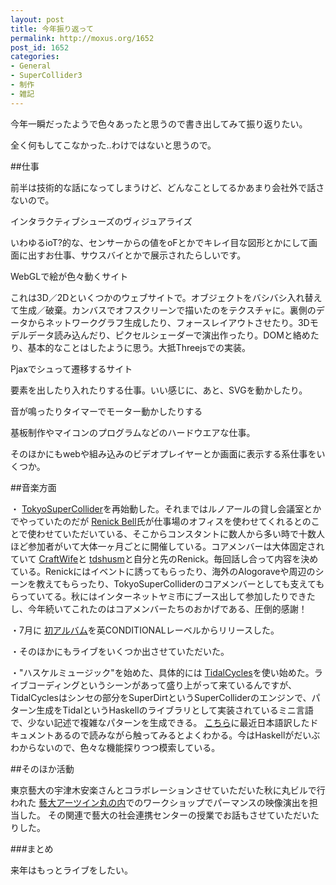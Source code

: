 ```yaml
---
layout: post
title: 今年振り返って
permalink: http://moxus.org/1652
post_id: 1652
categories: 
- General
- SuperCollider3
- 制作
- 雑記
---
```


今年一瞬だったようで色々あったと思うので書き出してみて振り返りたい。


全く何もしてこなかった..わけではないと思うので。


##仕事



前半は技術的な話になってしまうけど、どんなことしてるかあまり会社外で話さないので。


インタラクティブシューズのヴィジュアライズ


いわゆるioT?的な、センサーからの値をoFとかでキレイ目な図形とかにして画面に出すお仕事、サウスバイとかで展示されたらしいです。


WebGLで絵が色々動くサイト


これは3D／2Dといくつかのウェブサイトで。オブジェクトをバシバシ入れ替えて生成／破棄。カンバスでオフスクリーンで描いたのをテクスチャに。裏側のデータからネットワークグラフ生成したり、フォースレイアウトさせたり。3Dモデルデータ読み込んだり、ピクセルシェーダーで演出作ったり。DOMと絡めたり、基本的なことはしたように思う。大抵Threejsでの実装。


Pjaxでシュって遷移するサイト


要素を出したり入れたりする仕事。いい感じに、あと、SVGを動かしたり。


音が鳴ったりタイマーでモーター動かしたりする


基板制作やマイコンのプログラムなどのハードウエアな仕事。


そのほかにもwebや組み込みのビデオプレイヤーとか画面に表示する系仕事をいくつか。


##音楽方面



・
[TokyoSuperCollider](http://tksupercollider.github.io)を再始動した。それまではルノアールの貸し会議室とかでやっていたのだが
[Renick Bell](http://www.renickbell.net/doku.php)氏が仕事場のオフィスを使わせてくれるとのことで使わせていただいている、そこからコンスタントに数人から多い時で十数人ほど参加者がいて大体一ヶ月ごとに開催している。コアメンバーは大体固定されていて
[CraftWife](http://www.craftwife.com)と
[tdshusm](http://oschub.asia)と自分と先のRenick。毎回話し合って内容を決めている。Renickにはイベントに誘ってもらったり、海外のAlogoraveや周辺のシーンを教えてもらったり、TokyoSuperColliderのコアメンバーとしても支えてもらっていてる。秋にはインターネットヤミ市にブース出して参加したりできたし、今年続いてこれたのはコアメンバーたちのおかげである、圧倒的感謝！


・7月に
[初アルバム](http://moxus.org/1633)を英CONDITIONALレーベルからリリースした。


・そのほかにもライブをいくつか出させていただいた。


・"ハスケルミュージック"を始めた、具体的には
[TidalCycles](http://tidalcycles.org)を使い始めた。ライブコーディングというシーンがあって盛り上がって来ているんですが、TidalCyclesはシンセの部分をSuperDirtというSuperColliderのエンジンで、パターン生成をTidalというHaskellのライブラリとして実装されているミニ言語で、少ない記述で複雑なパターンを生成できる。
[こちら](https://github.com/tksupercollider/Meetup_SuperCollider_Studies/blob/master/TidalCycles-Guide-Japanese-Translation/Tidal-the-guide.md)に最近日本語訳したドキュメントあるので読みながら触ってみるとよくわかる。今はHaskellがだいぶわからないので、色々な機能探りつつ模索している。


##そのほか活動



東京藝大の宇津木安楽さんとコラボレーションさせていただいた秋に丸ビルで行われた
[藝大アーツイン丸の内](http://sharen.geidai.ac.jp/news/news161014/)でのワークショップでパーマンスの映像演出を担当した。 その関連で藝大の社会連携センターの授業でお話もさせていただいたりした。


###まとめ



来年はもっとライブをしたい。